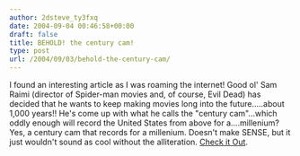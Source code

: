 ```yaml
---
author: 2dsteve_ty3fxq
date: 2004-09-04 00:46:58+00:00
draft: false
title: BEHOLD! the century cam!
type: post
url: /2004/09/03/behold-the-century-cam/
---
```


I found an interesting article as I was roaming the internet! Good ol' Sam Raimi (director of Spider-man movies and, of course,  Evil Dead) has decided that he wants to keep making movies long into the future.....about 1,000 years!! He's come up with what he calls the "century cam"...which oddly enough will record the United States from above for a....millenium? Yes, a century cam that records for a millenium. Doesn't make SENSE, but it just wouldn't sound as cool without the alliteration. [Check it Out](http://www.cnn.com/2004/SHOWBIZ/Movies/06/29/film.raimi.centurycam.ap/index.html).

